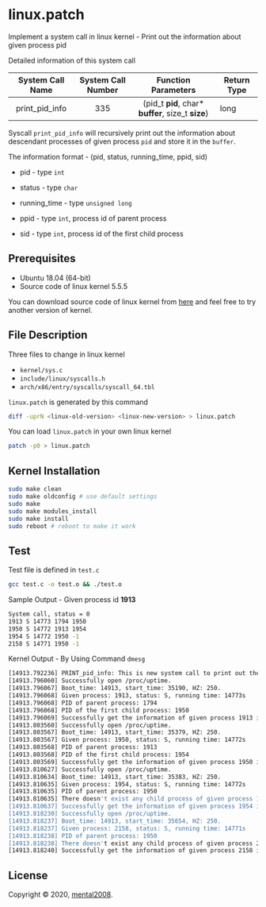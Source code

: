 # linux.patch

Implement a system call in linux kernel - Print out the information about given process pid



Detailed information of this system call

| System Call Name | System Call Number |                Function Parameters                 | Return Type |
| :--------------: | :----------------: | :------------------------------------------------: | ----------- |
|  print_pid_info  |        335         | (pid_t **pid**, char* **buffer**, size_t **size**) | long        |

Syscall ``print_pid_info`` will recursively print out the information about descendant processes of given process ``pid`` and store it in the ``buffer``.

The information format - (pid, status, running_time, ppid, sid)

- pid - type ``int`` 
- status - type ``char``
- running_time - type ``unsigned long``

- ppid - type ``int``, process id of parent process
- sid - type ``int``, process id of the first child process



## Prerequisites

- Ubuntu 18.04 (64-bit)
- Source code of linux kernel 5.5.5

You can download source code of linux kernel from [here](https://cdn.kernel.org/pub/linux/kernel/v5.x/linux-5.5.5.tar.xz) and feel free to try another version of kernel.



## File Description

Three files to change in linux kernel

- ``kernel/sys.c``
- ``include/linux/syscalls.h``
- ``arch/x86/entry/syscalls/syscall_64.tbl``



``linux.patch`` is generated by this command

```bash
diff -uprN <linux-old-version> <linux-new-version> > linux.patch
```



You can load ``linux.patch`` in your own linux kernel

```bash
patch -p0 > linux.patch
```



## Kernel Installation

```bash
sudo make clean
sudo make oldconfig # use default settings
sudo make
sudo make modules_install
sudo make install
sudo reboot # reboot to make it work
```



## Test

Test file is defined in ``test.c``

```bash
gcc test.c -o test.o && ./test.o
```



Sample Output - Given process id **1913**

```bash
System call, status = 0
1913 S 14773 1794 1950
1950 S 14772 1913 1954
1954 S 14772 1950 -1
2158 S 14771 1950 -1
```



Kernel Output - By Using Command ``dmesg``

```bash
[14913.792236] PRINT_pid_info: This is new system call to print out the information about descendant processes of given process 1913.
[14913.796060] Successfully open /proc/uptime.
[14913.796067] Boot_time: 14913, start_time: 35190, HZ: 250.
[14913.796068] Given process: 1913, status: S, running time: 14773s
[14913.796068] PID of parent process: 1794
[14913.796068] PID of the first child process: 1950
[14913.796069] Successfully get the information of given process 1913 in buffer.
[14913.803560] Successfully open /proc/uptime.
[14913.803567] Boot_time: 14913, start_time: 35379, HZ: 250.
[14913.803567] Given process: 1950, status: S, running time: 14772s
[14913.803568] PID of parent process: 1913
[14913.803568] PID of the first child process: 1954
[14913.803569] Successfully get the information of given process 1950 in buffer.
[14913.810627] Successfully open /proc/uptime.
[14913.810634] Boot_time: 14913, start_time: 35383, HZ: 250.
[14913.810635] Given process: 1954, status: S, running time: 14772s
[14913.810635] PID of parent process: 1950
[14913.810635] There doesn't exist any child process of given process 1954.
[14913.810637] Successfully get the information of given process 1954 in buffer.
[14913.818230] Successfully open /proc/uptime.
[14913.818237] Boot_time: 14913, start_time: 35654, HZ: 250.
[14913.818237] Given process: 2158, status: S, running time: 14771s
[14913.818238] PID of parent process: 1950
[14913.818238] There doesn't exist any child process of given process 2158.
[14913.818240] Successfully get the information of given process 2158 in buffer.
```



## License

Copyright © 2020, [mental2008](https://github.com/mental2008).
